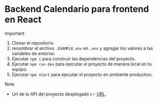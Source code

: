 # Backend Calendario para frontend en React

> [!IMPORTANT]  
> 1. Clonar el repositorio.
> 2. renombrar el archivo ```.EXAMPLE.env``` en ```.env``` y agregar los valores a las variables de entorno.
> 3. Ejecutar ```npm i``` para construir las dependencias del proyecto.
> 4. Ejecutar ```npm run dev``` para ejecutar el proyecto de manera local en tu equipo.
> 5. Ejecutar ```npm start``` para ejecutar el proyecto en ambiente productivo.

> [!NOTE]  
> * Url de la API del proyecto desplegado 👉 [URL](https://calendario-4f9a.onrender.com).